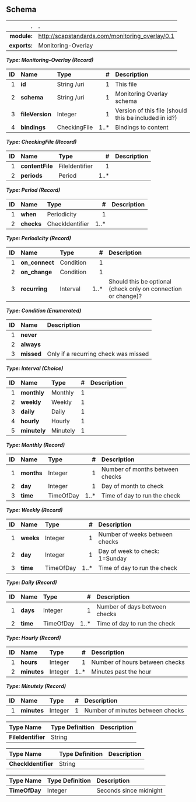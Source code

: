 <!-- Generated from C:\Users\David\PycharmProjects\jadn-sw\scripts\schema\reporting-v1.0.jadn, Wed Jun 24 10:58:29 2020-->
## Schema
| . | . |
| ---: | :--- |
| **module:** | http://scapstandards.com/monitoring_overlay/0.1 |
| **exports:** | Monitoring-Overlay |

**_Type: Monitoring-Overlay (Record)_**

| ID | Name | Type | # | Description |
| ---: | :--- | :--- | ---: | :--- |
| 1 | **id** | String /uri | 1 | This file |
| 2 | **schema** | String /uri | 1 | Monitoring Overlay schema |
| 3 | **fileVersion** | Integer | 1 | Version of this file (should this be included in id?) |
| 4 | **bindings** | CheckingFile | 1..* | Bindings to content |

**_Type: CheckingFile (Record)_**

| ID | Name | Type | # | Description |
| ---: | :--- | :--- | ---: | :--- |
| 1 | **contentFile** | FileIdentifier | 1 |  |
| 2 | **periods** | Period | 1..* |  |

**_Type: Period (Record)_**

| ID | Name | Type | # | Description |
| ---: | :--- | :--- | ---: | :--- |
| 1 | **when** | Periodicity | 1 |  |
| 2 | **checks** | CheckIdentifier | 1..* |  |

**_Type: Periodicity (Record)_**

| ID | Name | Type | # | Description |
| ---: | :--- | :--- | ---: | :--- |
| 1 | **on_connect** | Condition | 1 |  |
| 2 | **on_change** | Condition | 1 |  |
| 3 | **recurring** | Interval | 1..* | Should this be optional (check only on connection or change)? |

**_Type: Condition (Enumerated)_**

| ID | Name | Description |
| ---: | :--- | :--- |
| 1 | **never** |  |
| 2 | **always** |  |
| 3 | **missed** | Only if a recurring check was missed |

**_Type: Interval (Choice)_**

| ID | Name | Type | # | Description |
| ---: | :--- | :--- | ---: | :--- |
| 1 | **monthly** | Monthly | 1 |  |
| 2 | **weekly** | Weekly | 1 |  |
| 3 | **daily** | Daily | 1 |  |
| 4 | **hourly** | Hourly | 1 |  |
| 5 | **minutely** | Minutely | 1 |  |

**_Type: Monthly (Record)_**

| ID | Name | Type | # | Description |
| ---: | :--- | :--- | ---: | :--- |
| 1 | **months** | Integer | 1 | Number of months between checks |
| 2 | **day** | Integer | 1 | Day of month to check |
| 3 | **time** | TimeOfDay | 1..* | Time of day to run the check |

**_Type: Weekly (Record)_**

| ID | Name | Type | # | Description |
| ---: | :--- | :--- | ---: | :--- |
| 1 | **weeks** | Integer | 1 | Number of weeks between checks |
| 2 | **day** | Integer | 1 | Day of week to check: 1=Sunday |
| 3 | **time** | TimeOfDay | 1..* | Time of day to run the check |

**_Type: Daily (Record)_**

| ID | Name | Type | # | Description |
| ---: | :--- | :--- | ---: | :--- |
| 1 | **days** | Integer | 1 | Number of days between checks |
| 2 | **time** | TimeOfDay | 1..* | Time of day to run the check |

**_Type: Hourly (Record)_**

| ID | Name | Type | # | Description |
| ---: | :--- | :--- | ---: | :--- |
| 1 | **hours** | Integer | 1 | Number of hours between checks |
| 2 | **minutes** | Integer | 1..* | Minutes past the hour |

**_Type: Minutely (Record)_**

| ID | Name | Type | # | Description |
| ---: | :--- | :--- | ---: | :--- |
| 1 | **minutes** | Integer | 1 | Number of minutes between checks |


| Type Name | Type Definition | Description |
| :--- | :--- | :--- |
| **FileIdentifier** | String |  |


| Type Name | Type Definition | Description |
| :--- | :--- | :--- |
| **CheckIdentifier** | String |  |


| Type Name | Type Definition | Description |
| :--- | :--- | :--- |
| **TimeOfDay** | Integer | Seconds since midnight |
